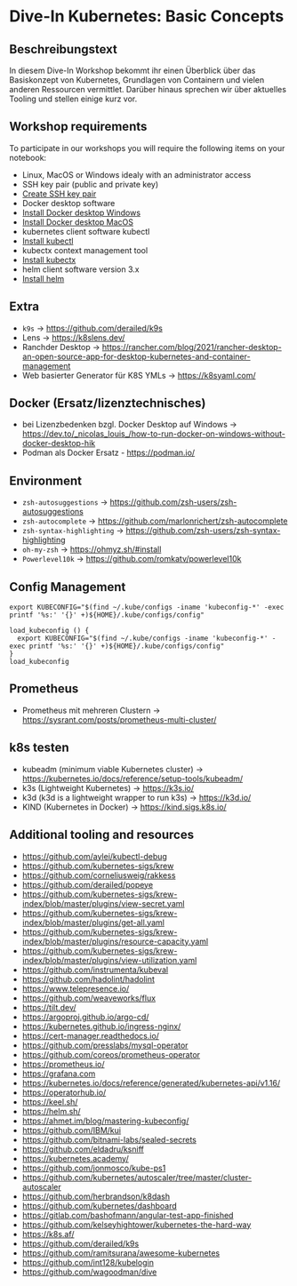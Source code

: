 # Dive-In Kubernetes: Basic Concepts

## Beschreibungstext

In diesem Dive-In Workshop bekommt ihr einen Überblick über das Basiskonzept von Kubernetes, Grundlagen von Containern und vielen anderen Ressourcen vermittlet. Darüber hinaus sprechen wir über aktuelles Tooling und stellen einige kurz vor.

## Workshop requirements

To participate in our workshops you will require the following items on your notebook:

* Linux, MacOS or Windows idealy with an administrator access
* SSH key pair (public and private key)
* [Create SSH key pair](https://www.ssh.com/ssh/keygen/)
* Docker desktop software
* [Install Docker desktop Windows](https://docs.docker.com/docker-for-windows/install/)
* [Install Docker desktop MacOS](https://docs.docker.com/docker-for-mac/install/)
* kubernetes client software kubectl
* [Install kubectl](https://kubernetes.io/docs/tasks/tools/install-kubectl/)
* kubectx context management tool
* [Install kubectx](https://github.com/ahmetb/kubectx/)
* helm client software version 3.x
* [Install helm](https://helm.sh/docs/intro/install)

## Extra

- `k9s` -> https://github.com/derailed/k9s
- Lens -> https://k8slens.dev/
- Ranchder Desktop -> https://rancher.com/blog/2021/rancher-desktop-an-open-source-app-for-desktop-kubernetes-and-container-management
- Web basierter Generator für K8S YMLs -> https://k8syaml.com/

## Docker (Ersatz/lizenztechnisches)

- bei Lizenzbedenken bzgl. Docker Desktop auf Windows -> https://dev.to/_nicolas_louis_/how-to-run-docker-on-windows-without-docker-desktop-hik
- Podman als Docker Ersatz - https://podman.io/

## Environment

- `zsh-autosuggestions` -> https://github.com/zsh-users/zsh-autosuggestions
- `zsh-autocomplete` -> https://github.com/marlonrichert/zsh-autocomplete
- `zsh-syntax-highlighting` -> https://github.com/zsh-users/zsh-syntax-highlighting
- `oh-my-zsh` -> https://ohmyz.sh/#install
- `Powerlevel10k` -> https://github.com/romkatv/powerlevel10k

## Config Management

```
export KUBECONFIG="$(find ~/.kube/configs -iname 'kubeconfig-*' -exec printf '%s:' '{}' +)${HOME}/.kube/configs/config"

load_kubeconfig () {
  export KUBECONFIG="$(find ~/.kube/configs -iname 'kubeconfig-*' -exec printf '%s:' '{}' +)${HOME}/.kube/configs/config"
}
load_kubeconfig
```

## Prometheus

- Prometheus mit mehreren Clustern -> https://sysrant.com/posts/prometheus-multi-cluster/

## k8s testen

- kubeadm (minimum viable Kubernetes cluster) -> https://kubernetes.io/docs/reference/setup-tools/kubeadm/
- k3s (Lightweight Kubernetes) -> https://k3s.io/
- k3d (k3d is a lightweight wrapper to run k3s) -> https://k3d.io/
- KIND (Kubernetes in Docker) -> https://kind.sigs.k8s.io/

## Additional tooling and resources

* https://github.com/aylei/kubectl-debug
* https://github.com/kubernetes-sigs/krew
* https://github.com/corneliusweig/rakkess
* https://github.com/derailed/popeye
* https://github.com/kubernetes-sigs/krew-index/blob/master/plugins/view-secret.yaml
* https://github.com/kubernetes-sigs/krew-index/blob/master/plugins/get-all.yaml
* https://github.com/kubernetes-sigs/krew-index/blob/master/plugins/resource-capacity.yaml
* https://github.com/kubernetes-sigs/krew-index/blob/master/plugins/view-utilization.yaml
* https://github.com/instrumenta/kubeval
* https://github.com/hadolint/hadolint
* https://www.telepresence.io/
* https://github.com/weaveworks/flux
* https://tilt.dev/
* https://argoproj.github.io/argo-cd/
* https://kubernetes.github.io/ingress-nginx/
* https://cert-manager.readthedocs.io/
* https://github.com/presslabs/mysql-operator
* https://github.com/coreos/prometheus-operator
* https://prometheus.io/
* https://grafana.com
* https://kubernetes.io/docs/reference/generated/kubernetes-api/v1.16/
* https://operatorhub.io/
* https://keel.sh/
* https://helm.sh/
* https://ahmet.im/blog/mastering-kubeconfig/
* https://github.com/IBM/kui
* https://github.com/bitnami-labs/sealed-secrets
* https://github.com/eldadru/ksniff
* https://kubernetes.academy/
* https://github.com/jonmosco/kube-ps1
* https://github.com/kubernetes/autoscaler/tree/master/cluster-autoscaler
* https://github.com/herbrandson/k8dash
* https://github.com/kubernetes/dashboard
* https://gitlab.com/bashofmann/angular-test-app-finished
* https://github.com/kelseyhightower/kubernetes-the-hard-way
* https://k8s.af/
* https://github.com/derailed/k9s
* https://github.com/ramitsurana/awesome-kubernetes
* https://github.com/int128/kubelogin
* https://github.com/wagoodman/dive
